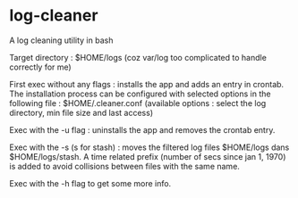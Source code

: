 # log-cleaner
A log cleaning utility in bash

Target directory : $HOME/logs (coz var/log too complicated to handle correctly for me) 

First exec without any flags : installs the app and adds an entry in crontab. The installation process can be configured with selected options in the following file : $HOME/.cleaner.conf  (available options : select the log directory, min file size and last access) 

Exec with the -u flag : uninstalls the app and removes the crontab entry.

Exec with the -s (s for stash) : moves the filtered log files $HOME/logs dans $HOME/logs/stash. A time related prefix (number of secs since jan 1, 1970) is added to avoid collisions between files with the same name.

Exec with the -h flag to get some more info.
